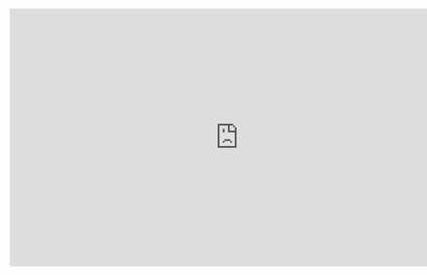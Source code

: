<iframe style="border: 1px solid rgba(0, 0, 0, 0.1);" width="800" height="450" src="https://www.figma.com/embed?embed_host=share&url=https%3A%2F%2Fwww.figma.com%2Ffile%2FsfdDZJvYu5MClp1PxlTrJu%2FMarketing-Funnel-Elements-(Community)%3Fnode-id%3D0%253A1" allowfullscreen></iframe>

